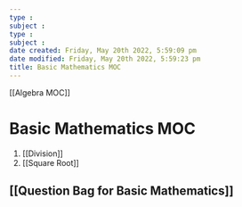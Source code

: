 ```yaml
---
type : 
subject : 
type : 
subject : 
date created: Friday, May 20th 2022, 5:59:09 pm
date modified: Friday, May 20th 2022, 5:59:23 pm
title: Basic Mathematics MOC
---
```


[[Algebra MOC]]

# Basic Mathematics MOC

1. [[Division]]
2. [[Square Root]]

## [[Question Bag for Basic Mathematics]]